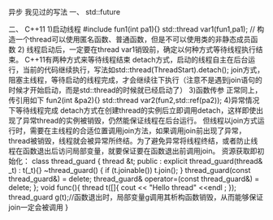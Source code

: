 异步
我见过的写法
一、
std::future


二、
C++11
1)启动线程
#include <thread>
fun1(int pa1){}
std::thread var1(fun1,pa1);  // 构造一个thread可以使用匿名函数、普通函数，但是不可以使用类的非静态成员函数
2)
线程启动后，一定要在thread var1销毁前，确定以何种方式等待线程执行结束。
C++11有两种方式来等待线程结束
detach方式，启动的线程自主在后台运行，当前的代码继续执行，写法如std::thread(ThreadStart).detach();
join方式，阻塞主线程，等待启动的线程完成，才会继续往下执行（注意不是遇到join语句的时候才开始启动，而是std::thread的时候就已经启动了）
3)函数传参
正常同上，传引用如下
fun2(int &pa2){}
std::thread var2(fun2,std::ref(pa2));
4)异常情况下等待线程完成
detach方式在创建thread的实例后立即调用detach，这样即使出现了异常thread的实例被销毁，仍然能保证线程在后台运行。
但线程以join方式运行时，需要在主线程的合适位置调用join方法，如果调用join前出现了异常，thread被销毁，线程就会被异常所终结。为了避免异常将线程终结，或者防止线程在函数退出后访问局部变量，就要保证要在函数退出前调用join。
资源获取即初始化：
class thread_guard
{
    thread &t;
public :
    explicit thread_guard(thread& _t) :
        t(_t){}
    ~thread_guard()
    {
        if (t.joinable())
            t.join();
    }
    thread_guard(const thread_guard&) = delete;
    thread_guard& operator=(const thread_guard&) = delete;
};
void func(){
    thread t([]{
        cout << "Hello thread" <<endl ;
    });
    thread_guard g(t);//函数退出时，局部变量g调用其析构函数销毁，从而能够保证join一定会被调用
}
